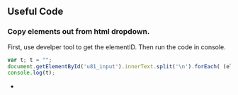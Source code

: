 ## Useful Code



### Copy elements out from html dropdown.

First, use develper tool to get the elementID. Then run the code in console.

```javascript
var t; t = "";
document.getElementById('u81_input').innerText.split('\n').forEach( (element) => {console.log(element); t = t + element + '\n'}); 
console.log(t);

```

-
